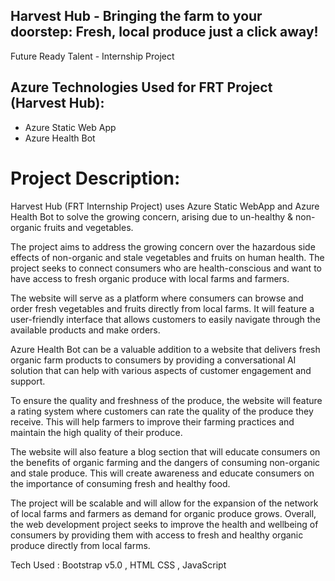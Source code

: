 ## Harvest Hub - Bringing the farm to your doorstep: Fresh, local produce just a click away!
Future Ready Talent - Internship Project

## Azure Technologies Used for FRT Project (Harvest Hub):
* Azure Static Web App
* Azure Health Bot

# Project Description: 

   Harvest Hub (FRT Internship Project) uses Azure Static WebApp and Azure Health Bot to solve the growing concern, arising due to un-healthy & non-organic fruits and vegetables.
   
   The project aims to address the growing concern over the hazardous side effects of non-organic and stale vegetables and fruits on human health. The project seeks to connect consumers who are health-conscious and want to have access to fresh organic produce with local farms and farmers.

   The website will serve as a platform where consumers can browse and order fresh vegetables and fruits directly from local farms. It will feature a user-friendly interface that allows customers to easily navigate through the available products and make orders.
   
   Azure Health Bot can be a valuable addition to a website that delivers fresh organic farm products to consumers by providing a conversational AI solution that can help with various aspects of customer engagement and support. 

   To ensure the quality and freshness of the produce, the website will feature a rating system where customers can rate the quality of the produce they receive. This will help farmers to improve their farming practices and maintain the high quality of their produce.

   The website will also feature a blog section that will educate consumers on the benefits of organic farming and the dangers of consuming non-organic and stale produce. This will create awareness and educate consumers on the importance of consuming fresh and healthy food.

   The project will be scalable and will allow for the expansion of the network of local farms and farmers as demand for organic produce grows. Overall, the web development project seeks to improve the health and wellbeing of consumers by providing them with access to fresh and healthy organic produce directly from local farms.
   
   Tech Used :   Bootstrap v5.0 ,  HTML CSS , JavaScript


